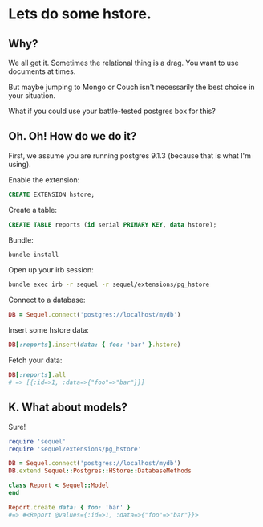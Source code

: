 # Lets do some hstore.

## Why?

We all get it.  Sometimes the relational thing is a drag.  You want to use documents at times.

But maybe jumping to Mongo or Couch isn't necessarily the best choice in your situation.

What if you could use your battle-tested postgres box for this?

## Oh. Oh!  How do we do it?

First, we assume you are running postgres 9.1.3 (because that is what I'm using).

Enable the extension:

```sql
CREATE EXTENSION hstore;
```

Create a table:

```sql
CREATE TABLE reports (id serial PRIMARY KEY, data hstore);
```

Bundle:

```bash
bundle install
```

Open up your irb session:

```bash
bundle exec irb -r sequel -r sequel/extensions/pg_hstore
```

Connect to a database:

```ruby
DB = Sequel.connect('postgres://localhost/mydb')
```

Insert some hstore data:

```ruby
DB[:reports].insert(data: { foo: 'bar' }.hstore)
```

Fetch your data:

```ruby
DB[:reports].all
# => [{:id=>1, :data=>{"foo"=>"bar"}}]
```

## K.  What about models?

Sure!

```ruby
require 'sequel'
require 'sequel/extensions/pg_hstore'

DB = Sequel.connect('postgres://localhost/mydb')
DB.extend Sequel::Postgres::HStore::DatabaseMethods

class Report < Sequel::Model
end

Report.create data: { foo: 'bar' }
#=> #<Report @values={:id=>1, :data=>{"foo"=>"bar"}}>

```
